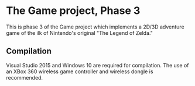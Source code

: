 # The Game project, Phase 3
This is phase 3 of the Game project which implements a 2D/3D adventure game of the ilk of Nintendo's original "The Legend of Zelda."


Compilation
----------------------
Visual Studio 2015 and Windows 10 are required for compilation. The use of an XBox 360 wireless game controller and wireless dongle is recommended.

